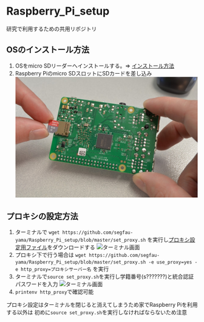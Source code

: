 # Raspberry_Pi_setup
研究で利用するための共用リポジトリ
## OSのインストール方法
1. OSをmicro SDリーダーへインストールする。=>
[インストール方法](https://qiita.com/tksnkym/items/31a237e27cbc51790cdd)
2. Raspberry Piのmicro SDスロットにSDカードを差し込み
![sdカード](sdcard.jpg)
## プロキシの設定方法
1. ターミナルで
```wget https://github.com/segfau-yama/Raspberry_Pi_setup/blob/master/set_proxy.sh```
を実行し[プロキシ設定用ファイル](set_proxy.sh)をダウンロードする
![ターミナル画面](raspberrypi2.png)
2. プロキシ下で行う場合は
```wget https://github.com/segfau-yama/Raspberry_Pi_setup/blob/master/set_proxy.sh -e use_proxy=yes -e http_proxy=プロキシサーバー名```
を実行
3. ターミナルで```source set_proxy.sh```を実行し学籍番号(s???????)と統合認証パスワードを入力
![ターミナル画面](raspberrypi1.png)
4. ```printenv http_proxy```で確認可能

プロキシ設定はターミナルを閉じると消えてしまうため家でRaspberry Piを利用する以外は
初めに```source set_proxy.sh```を実行しなければならないため注意
